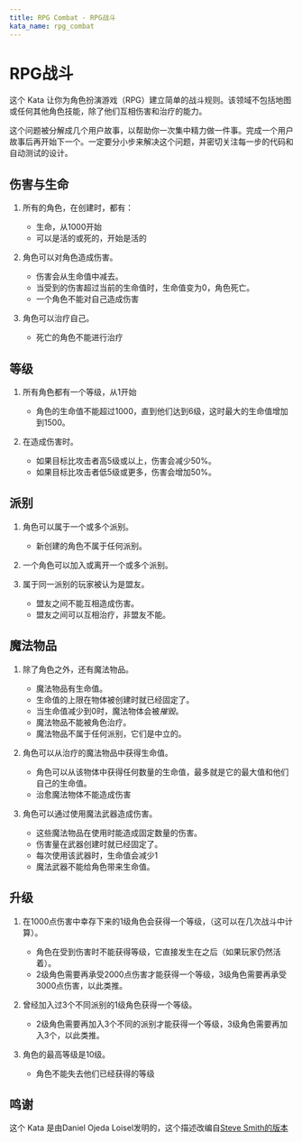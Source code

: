 ```yaml
---
title: RPG Combat - RPG战斗
kata_name: rpg_combat
---
```


# RPG战斗

这个 Kata 让你为角色扮演游戏（RPG）建立简单的战斗规则。该领域不包括地图或任何其他角色技能，除了他们互相伤害和治疗的能力。

这个问题被分解成几个用户故事，以帮助你一次集中精力做一件事。完成一个用户故事后再开始下一个。一定要分小步来解决这个问题，并密切关注每一步的代码和自动测试的设计。

## 伤害与生命

1. 所有的角色，在创建时，都有：
   - 生命，从1000开始
   - 可以是活的或死的，开始是活的

1. 角色可以对角色造成伤害。
   - 伤害会从生命值中减去。
   - 当受到的伤害超过当前的生命值时，生命值变为0，角色死亡。
   - 一个角色不能对自己造成伤害

1. 角色可以治疗自己。
   - 死亡的角色不能进行治疗

## 等级

1. 所有角色都有一个等级，从1开始
   - 角色的生命值不能超过1000，直到他们达到6级，这时最大的生命值增加到1500。

1. 在造成伤害时。
   - 如果目标比攻击者高5级或以上，伤害会减少50%。
   - 如果目标比攻击者低5级或更多，伤害会增加50%。

## 派别

1. 角色可以属于一个或多个派别。
   - 新创建的角色不属于任何派别。

1. 一个角色可以加入或离开一个或多个派别。

1. 属于同一派别的玩家被认为是盟友。
   - 盟友之间不能互相造成伤害。
   - 盟友之间可以互相治疗，非盟友不能。

## 魔法物品

1. 除了角色之外，还有魔法物品。
   - 魔法物品有生命值。
   - 生命值的上限在物体被创建时就已经固定了。
   - 当生命值减少到0时，魔法物体会被*摧毁*。
   - 魔法物品不能被角色治疗。
   - 魔法物品不属于任何派别，它们是中立的。

1. 角色可以从治疗的魔法物品中获得生命值。
   - 角色可以从该物体中获得任何数量的生命值，最多就是它的最大值和他们自己的生命值。
   - 治愈魔法物体不能造成伤害

1. 角色可以通过使用魔法武器造成伤害。
   - 这些魔法物品在使用时能造成固定数量的伤害。
   - 伤害量在武器创建时就已经固定了。
   - 每次使用该武器时，生命值会减少1
   - 魔法武器不能给角色带来生命值。

## 升级

1. 在1000点伤害中幸存下来的1级角色会获得一个等级，（这可以在几次战斗中计算）。
   - 角色在受到伤害时不能获得等级，它直接发生在之后（如果玩家仍然活着）。
   - 2级角色需要再承受2000点伤害才能获得一个等级，3级角色需要再承受3000点伤害，以此类推。

1. 曾经加入过3个不同派别的1级角色获得一个等级。
   - 2级角色需要再加入3个不同的派别才能获得一个等级，3级角色需要再加入3个，以此类推。

1. 角色的最高等级是10级。
   - 角色不能失去他们已经获得的等级


## 鸣谢

这个 Kata 是由Daniel Ojeda Loisel发明的，这个描述改编自[Steve Smith的版本](https://github.com/ardalis/kata-catalog/blob/main/katas/RPG%20Combat.md)
